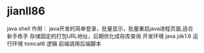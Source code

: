 # jianll86
java shell
作用：
 java开发的简单登录，批量显示，批量重启java进程页面,适合新手练手
 存储固定的打包URL地址，后期优化成存库查询
 开发环境
 java jdk1.6 
 运行环境
 tomcat6
 逻辑
 前端调用后端脚本
 
 
